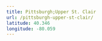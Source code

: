 ```yaml
---
title: Pittsburgh;Upper St. Clair
url: /pittsburgh-upper-st-clair/
latitude: 40.346
longitude: -80.059
---
```

